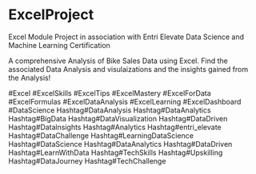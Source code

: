 # ExcelProject
Excel Module Project in association with Entri Elevate Data Science and Machine Learning Certification

A comprehensive Analysis of Bike Sales Data using Excel. Find the associated Data Analysis and visulaizations and the insights gained from the Analysis! 

#Excel #ExcelSkills #ExcelTips #ExcelMastery #ExcelForData #ExcelFormulas #ExcelDataAnalysis #ExcelLearning #ExcelDashboard
#DataScience Hashtag#DataAnalysis Hashtag#DataAnalytics
Hashtag#BigData Hashtag#DataVisualization Hashtag#DataDriven Hashtag#Datalnsights Hashtag#Analytics Hashtag#entri_elevate Hashtag#DataChallenge Hashtag#LearningDataScience Hashtag#DataScience Hashtag#DataAnalytics Hashtag#DataDriven Hashtag#LearnWithData Hashtag#TechSkills Hashtag#Upskilling Hashtag#DataJourney Hashtag#TechChallenge
